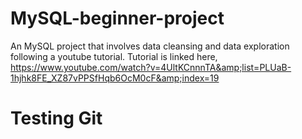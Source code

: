 # MySQL-beginner-project
An MySQL project that involves data cleansing and data exploration following a youtube tutorial. Tutorial is linked here, https://www.youtube.com/watch?v=4UltKCnnnTA&amp;list=PLUaB-1hjhk8FE_XZ87vPPSfHqb6OcM0cF&amp;index=19

# Testing Git